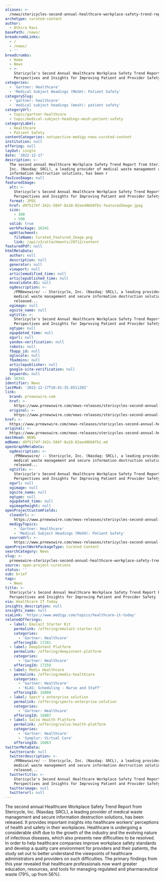 ```yaml
---
aliases: >-
  /news/stericycles-second-annual-healthcare-workplace-safety-trend-report-reveals-perspectives-and-insights-for-improving-patient-and-provider-safety
archetype: curated-content
author:
  - Athira Ravi
basePath: /news/
breadcrumbLinks:
  - /
  - /news/
  - ''
breadcrumbs:
  - Home
  - News
  - >-
    Stericycle's Second Annual Healthcare Workplace Safety Trend Report Reveals
    Perspectives and Insights for Improving Patient and Provider Safety
categories:
  - 'Gartner: Healthcare'
  - 'Medical Subject Headings (MeSH): Patient Safety'
categorySlug:
  - 'gartner: healthcare'
  - 'medical subject headings (mesh): patient safety'
categoryUrl:
  - topic/gartner-healthcare
  - topic/medical-subject-headings-mesh-patient-safety
categoryLabel:
  - Healthcare
  - Patient Safety
contentCategories: netspective-medigy-news-curated-content
institution: null
offering: null
layOut: single
date: '2022-12-17'
description: >-
  The second annual Healthcare Workplace Safety Trend Report from Stericycle,
  Inc. (Nasdaq: SRCL), a leading provider of medical waste management and secure
  information destruction solutions, has been r
favIconImage: null
featuredImage:
  alt: >-
    Stericycle's Second Annual Healthcare Workplace Safety Trend Report Reveals
    Perspectives and Insights for Improving Patient and Provider Safety
  format: JPEG
  href: d9f5174f-342c-584f-8a18-02ee406b0fb1-featuredImage.jpeg
  size:
    - 300
    - 590
  valid: true
  workPackage: 16341
  wpAttachment:
    fileName: Curated_Featured_Image.png
    link: /api/v3/attachments/29712/content
featuredPdf: null
htmlMetaData:
  author: null
  description: null
  generator: null
  viewport: null
  articlemodified_time: null
  articlepublished_time: null
  msvalidate.01: null
  ogdescription: >-
    /PRNewswire/ -- Stericycle, Inc. (Nasdaq: SRCL), a leading provider of
    medical waste management and secure information destruction solutions, today
    released...
  ogimage: null
  ogsite_name: null
  ogtitle: >-
    Stericycle's Second Annual Healthcare Workplace Safety Trend Report Reveals
    Perspectives and Insights for Improving Patient and Provider Safety
  ogtype: null
  ogupdated_time: null
  ogurl: null
  yandex-verification: null
  robots: null
  fbapp_id: null
  oglocale: null
  fbadmins: null
  articlepublisher: null
  google-site-verification: null
  keywords: null
id: 16341
identifier: News
lastMod: '2022-12-17T10:41:35.051120Z'
link:
  brand: prnewswire.com
  href: >-
    https://www.prnewswire.com/news-releases/stericycles-second-annual-healthcare-workplace-safety-trend-report-reveals-perspectives-and-insights-for-improving-patient-and-provider-safety-301695505.html
  original: >-
    https://www.prnewswire.com/news-releases/stericycles-second-annual-healthcare-workplace-safety-trend-report-reveals-perspectives-and-insights-for-improving-patient-and-provider-safety-301695505.html
href: >-
  https://www.prnewswire.com/news-releases/stericycles-second-annual-healthcare-workplace-safety-trend-report-reveals-perspectives-and-insights-for-improving-patient-and-provider-safety-301695505.html
original: >-
  https://www.prnewswire.com/news-releases/stericycles-second-annual-healthcare-workplace-safety-trend-report-reveals-perspectives-and-insights-for-improving-patient-and-provider-safety-301695505.html
mastHead: NEWS
mdName: d9f5174f-342c-584f-8a18-02ee406b0fb1.md
openGraphMetaData:
  ogdescription: >-
    /PRNewswire/ -- Stericycle, Inc. (Nasdaq: SRCL), a leading provider of
    medical waste management and secure information destruction solutions, today
    released...
  ogtitle: >-
    Stericycle's Second Annual Healthcare Workplace Safety Trend Report Reveals
    Perspectives and Insights for Improving Patient and Provider Safety
  ogurl: null
  ogimage: null
  ogsite_name: null
  ogtype: null
  ogupdated_time: null
  ogimageheight: null
openProjectCustomFields:
  cleanUrl: >-
    https://www.prnewswire.com/news-releases/stericycles-second-annual-healthcare-workplace-safety-trend-report-reveals-perspectives-and-insights-for-improving-patient-and-provider-safety-301695505.html
  medigyTopics:
    - 'Gartner: Healthcare'
    - 'Medical Subject Headings (MeSH): Patient Safety'
  sourceUrl: >-
    https://www.prnewswire.com/news-releases/stericycles-second-annual-healthcare-workplace-safety-trend-report-reveals-perspectives-and-insights-for-improving-patient-and-provider-safety-301695505.html
openProjectWorkPackageType: Curated Content
searchCategory: News
slug: >-
  prnewswire-stericycles-second-annual-healthcare-workplace-safety-trend-report-reveals-perspectives-and-insights-for-improving-patient-and-provider-safety
source: open-project-curations
status: ''
sub: brief
tags:
  - News
title: >-
  Stericycle's Second Annual Healthcare Workplace Safety Trend Report Reveals
  Perspectives and Insights for Improving Patient and Provider Safety
via: Healthcare IT Today
insights_description: null
insights_name: null
viaLink: 'https://www.medigy.com/topics/healthcare-it-today'
relatedOfferings:
  - label: Emulait Starter Kit
    permalink: /offering/emulait-starter-kit
    categories:
      - 'Gartner: Healthcare'
    offeringId: 17281
  - label: DeepIntent Platform
    permalink: /offering/deepintent-platform
    categories:
      - 'Gartner: Healthcare'
    offeringId: 17259
  - label: Medix Healthcare
    permalink: /offering/medix-healthcare
    categories:
      - 'Gartner: Healthcare'
      - 'KLAS: Scheduling - Nurse and Staff'
    offeringId: 16888
  - label: Spect's enterprise solution
    permalink: /offering/spects-enterprise-solution
    categories:
      - 'Gartner: Healthcare'
    offeringId: 16087
  - label: Salvo Health Platform
    permalink: /offering/salvo-health-platform
    categories:
      - 'Gartner: Healthcare'
      - 'Symplur: Virtual Care'
    offeringId: 16063
twitterMetaData:
  twittercard: null
  twitterdescription: >-
    /PRNewswire/ -- Stericycle, Inc. (Nasdaq: SRCL), a leading provider of
    medical waste management and secure information destruction solutions, today
    released...
  twittertitle: >-
    Stericycle's Second Annual Healthcare Workplace Safety Trend Report Reveals
    Perspectives and Insights for Improving Patient and Provider Safety
  twitterimage: null
  twitterurl: null
---
```

<p>The second annual Healthcare Workplace Safety Trend Report from Stericycle, Inc. (Nasdaq: SRCL), a leading provider of medical waste management and secure information destruction solutions, has been released. It provides important insights into healthcare workers' perceptions of health and safety in their workplaces. Healthcare is undergoing a considerable shift due to the growth of the industry and the evolving nature of infectious diseases, which also presents new difficulties to be resolved. In order to help healthcare companies improve workplace safety standards and develop a quality care environment for providers and their patients, the study set out to better understand the viewpoints of healthcare administrators and providers on such difficulties. The primary findings from this year revealed that healthcare professionals now want greater education, resources, and tools for managing regulated and pharmaceutical waste (79%, up from 56%).</p>